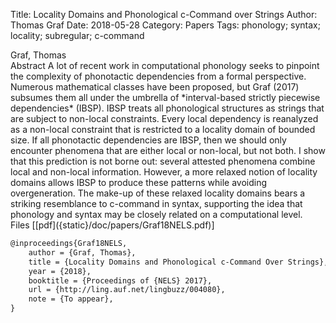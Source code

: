 Title: Locality Domains and Phonological c-Command over Strings
Author: Thomas Graf
Date: 2018-05-28
Category: Papers
Tags: phonology; syntax; locality; subregular; c-command

<div markdown class="authors">
Graf, Thomas
</div>

<div markdown class="abstract">
<span id="abstract-title">Abstract</span>
A lot of recent work in computational phonology seeks to pinpoint the complexity of phonotactic dependencies from a formal perspective. Numerous mathematical classes have been proposed, but Graf (2017) subsumes them all under the umbrella of *interval-based strictly piecewise dependencies* (IBSP). IBSP treats all phonological structures as strings that are subject to non-local constraints. Every local dependency is reanalyzed as a non-local constraint that is restricted to a locality domain of bounded size. If all phonotactic dependencies are IBSP, then we should only encounter phenomena that are either local or non-local, but not both. I show that this prediction is not borne out: several attested phenomena combine local and non-local information. However, a more relaxed notion of locality domains allows IBSP to produce these patterns while avoiding overgeneration. The make-up of these relaxed locality domains bears a striking resemblance to c-command in syntax, supporting the idea that phonology and syntax may be closely related on a computational level.
</div>

<div markdown class="files">
<span id="files-title">Files</span>
[[pdf]({static}/doc/papers/Graf18NELS.pdf)]
</div>

~~~latex
@inproceedings{Graf18NELS,
    author = {Graf, Thomas},
    title = {Locality Domains and Phonological c-Command Over Strings},
    year = {2018},
    booktitle = {Proceedings of {NELS} 2017},
    url = {http://ling.auf.net/lingbuzz/004080},
    note = {To appear},
}
~~~
